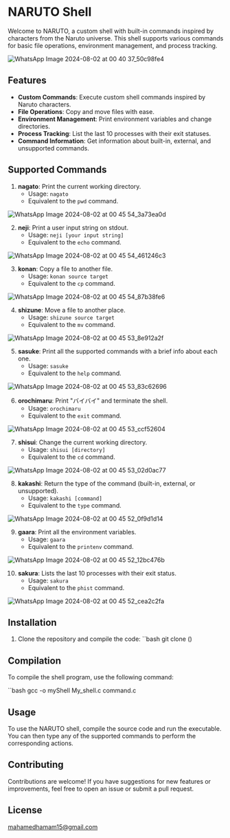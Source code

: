 # NARUTO Shell

Welcome to NARUTO, a custom shell with built-in commands inspired by characters from the Naruto universe. 
This shell supports various commands for basic file operations, environment management, and process tracking.

![WhatsApp Image 2024-08-02 at 00 40 37_50c98fe4](https://github.com/user-attachments/assets/8f01a615-7142-450b-9cb7-e287c892c092)

## Features

- **Custom Commands**: Execute custom shell commands inspired by Naruto characters.
- **File Operations**: Copy and move files with ease.
- **Environment Management**: Print environment variables and change directories.
- **Process Tracking**: List the last 10 processes with their exit statuses.
- **Command Information**: Get information about built-in, external, and unsupported commands.

## Supported Commands

1. **nagato**: Print the current working directory.
   - Usage: `nagato`
   - Equivalent to the `pwd` command.
     
![WhatsApp Image 2024-08-02 at 00 45 54_3a73ea0d](https://github.com/user-attachments/assets/ae78a878-b71c-4456-9359-53b1ce2ac6b9)

2. **neji**: Print a user input string on stdout.
   - Usage: `neji [your input string]`
   - Equivalent to the `echo` command.

![WhatsApp Image 2024-08-02 at 00 45 54_461246c3](https://github.com/user-attachments/assets/bc0b2c39-ff11-4728-b520-6956f5b88259)


3. **konan**: Copy a file to another file.
   - Usage: `konan source target`
   - Equivalent to the `cp` command.


![WhatsApp Image 2024-08-02 at 00 45 54_87b38fe6](https://github.com/user-attachments/assets/29e9f339-62ed-49e9-b73d-6cf6cdbdcca9)


4. **shizune**: Move a file to another place.
   - Usage: `shizune source target`
   - Equivalent to the `mv` command.


![WhatsApp Image 2024-08-02 at 00 45 53_8e912a2f](https://github.com/user-attachments/assets/40d9edc8-6978-4bbd-85ec-e39df04bb861)


5. **sasuke**: Print all the supported commands with a brief info about each one.
   - Usage: `sasuke`
   - Equivalent to the `help` command.
     
![WhatsApp Image 2024-08-02 at 00 45 53_83c62696](https://github.com/user-attachments/assets/10f1dc28-ad45-4bb3-b8bc-8463a5fa5fe3)


6. **orochimaru**: Print "バイバイ" and terminate the shell.
   - Usage: `orochimaru`
   - Equivalent to the `exit` command.

![WhatsApp Image 2024-08-02 at 00 45 53_ccf52604](https://github.com/user-attachments/assets/23729cc8-7f84-499a-940d-174fd6daf91a)


7. **shisui**: Change the current working directory.
   - Usage: `shisui [directory]`
   - Equivalent to the `cd` command.

![WhatsApp Image 2024-08-02 at 00 45 53_02d0ac77](https://github.com/user-attachments/assets/d2a168e5-3824-4eec-9fd2-171e8693d13f)


8. **kakashi**: Return the type of the command (built-in, external, or unsupported).
   - Usage: `kakashi [command]`
   - Equivalent to the `type` command.
     
![WhatsApp Image 2024-08-02 at 00 45 52_0f9d1d14](https://github.com/user-attachments/assets/40375c30-9468-4680-ba2a-18722546c168)


9. **gaara**: Print all the environment variables.
   - Usage: `gaara`
   - Equivalent to the `printenv` command.
     
![WhatsApp Image 2024-08-02 at 00 45 52_12bc476b](https://github.com/user-attachments/assets/ec520a20-1213-43c9-bd7f-971b532da15e)


10. **sakura**: Lists the last 10 processes with their exit status.
    - Usage: `sakura`
    - Equivalent to the `phist` command.
      
![WhatsApp Image 2024-08-02 at 00 45 52_cea2c2fa](https://github.com/user-attachments/assets/d06d46bf-2439-4443-a91a-d942980826e4)


## Installation

1. Clone the repository and compile the code: ``bash git clone ()

## Compilation

To compile the shell program, use the following command:

``bash gcc -o myShell My_shell.c command.c

## Usage

To use the NARUTO shell, compile the source code and run the executable. You can then type any of the supported commands to perform the corresponding actions.

## Contributing

Contributions are welcome! 
If you have suggestions for new features or improvements, feel free to open an issue or submit a pull request.

## License

mahamedhamam15@gmail.com


